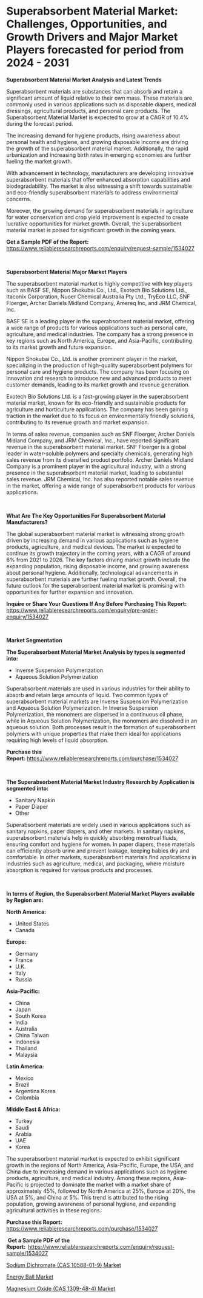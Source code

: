 <p><h1>Superabsorbent Material Market: Challenges, Opportunities, and Growth Drivers and Major Market Players forecasted for period from 2024 - 2031</h1></p><p><strong>Superabsorbent Material Market Analysis and Latest Trends</strong></p>
<p><p>Superabsorbent materials are substances that can absorb and retain a significant amount of liquid relative to their own mass. These materials are commonly used in various applications such as disposable diapers, medical dressings, agricultural products, and personal care products. The Superabsorbent Material Market is expected to grow at a CAGR of 10.4% during the forecast period.</p><p>The increasing demand for hygiene products, rising awareness about personal health and hygiene, and growing disposable income are driving the growth of the superabsorbent material market. Additionally, the rapid urbanization and increasing birth rates in emerging economies are further fueling the market growth.</p><p>With advancement in technology, manufacturers are developing innovative superabsorbent materials that offer enhanced absorption capabilities and biodegradability. The market is also witnessing a shift towards sustainable and eco-friendly superabsorbent materials to address environmental concerns.</p><p>Moreover, the growing demand for superabsorbent materials in agriculture for water conservation and crop yield improvement is expected to create lucrative opportunities for market growth. Overall, the superabsorbent material market is poised for significant growth in the coming years.</p></p>
<p><strong>Get a Sample PDF of the Report:&nbsp;</strong> <a href="https://www.reliableresearchreports.com/enquiry/request-sample/1534027">https://www.reliableresearchreports.com/enquiry/request-sample/1534027</a></p>
<p>&nbsp;</p>
<p><strong>Superabsorbent Material Major Market Players</strong></p>
<p><p>The superabsorbent material market is highly competitive with key players such as BASF SE, Nippon Shokubai Co., Ltd., Exotech Bio Solutions Ltd., Itaconix Corporation, Nuoer Chemical Australia Pty Ltd., TryEco LLC, SNF Floerger, Archer Daniels Midland Company, Amereq Inc, and JRM Chemical, Inc.</p><p>BASF SE is a leading player in the superabsorbent material market, offering a wide range of products for various applications such as personal care, agriculture, and medical industries. The company has a strong presence in key regions such as North America, Europe, and Asia-Pacific, contributing to its market growth and future expansion.</p><p>Nippon Shokubai Co., Ltd. is another prominent player in the market, specializing in the production of high-quality superabsorbent polymers for personal care and hygiene products. The company has been focusing on innovation and research to introduce new and advanced products to meet customer demands, leading to its market growth and revenue generation.</p><p>Exotech Bio Solutions Ltd. is a fast-growing player in the superabsorbent material market, known for its eco-friendly and sustainable products for agriculture and horticulture applications. The company has been gaining traction in the market due to its focus on environmentally friendly solutions, contributing to its revenue growth and market expansion.</p><p>In terms of sales revenue, companies such as SNF Floerger, Archer Daniels Midland Company, and JRM Chemical, Inc., have reported significant revenue in the superabsorbent material market. SNF Floerger is a global leader in water-soluble polymers and specialty chemicals, generating high sales revenue from its diversified product portfolio. Archer Daniels Midland Company is a prominent player in the agricultural industry, with a strong presence in the superabsorbent material market, leading to substantial sales revenue. JRM Chemical, Inc. has also reported notable sales revenue in the market, offering a wide range of superabsorbent products for various applications.</p></p>
<p>&nbsp;</p>
<p><strong>What Are The Key Opportunities For Superabsorbent Material Manufacturers?</strong></p>
<p><p>The global superabsorbent material market is witnessing strong growth driven by increasing demand in various applications such as hygiene products, agriculture, and medical devices. The market is expected to continue its growth trajectory in the coming years, with a CAGR of around 6% from 2021 to 2026. The key factors driving market growth include the expanding population, rising disposable income, and growing awareness about personal hygiene. Additionally, technological advancements in superabsorbent materials are further fueling market growth. Overall, the future outlook for the superabsorbent material market is promising with opportunities for further expansion and innovation.</p></p>
<p><strong>Inquire or Share Your Questions If Any Before Purchasing This Report:</strong> <a href="https://www.reliableresearchreports.com/enquiry/pre-order-enquiry/1534027">https://www.reliableresearchreports.com/enquiry/pre-order-enquiry/1534027</a></p>
<p>&nbsp;</p>
<p><strong>Market Segmentation</strong></p>
<p><strong>The Superabsorbent Material Market Analysis by types is segmented into:</strong></p>
<p><ul><li>Inverse Suspension Polymerization</li><li>Aqueous Solution Polymerization</li></ul></p>
<p><p>Superabsorbent materials are used in various industries for their ability to absorb and retain large amounts of liquid. Two common types of superabsorbent material markets are Inverse Suspension Polymerization and Aqueous Solution Polymerization. In Inverse Suspension Polymerization, the monomers are dispersed in a continuous oil phase, while in Aqueous Solution Polymerization, the monomers are dissolved in an aqueous solution. Both processes result in the formation of superabsorbent polymers with unique properties that make them ideal for applications requiring high levels of liquid absorption.</p></p>
<p><strong>Purchase this Report:&nbsp;</strong><a href="https://www.reliableresearchreports.com/purchase/1534027">https://www.reliableresearchreports.com/purchase/1534027</a></p>
<p>&nbsp;</p>
<p><strong>The Superabsorbent Material Market Industry Research by Application is segmented into:</strong></p>
<p><ul><li>Sanitary Napkin</li><li>Paper Diaper</li><li>Other</li></ul></p>
<p><p>Superabsorbent materials are widely used in various applications such as sanitary napkins, paper diapers, and other markets. In sanitary napkins, superabsorbent materials help in quickly absorbing menstrual fluids, ensuring comfort and hygiene for women. In paper diapers, these materials can efficiently absorb urine and prevent leakage, keeping babies dry and comfortable. In other markets, superabsorbent materials find applications in industries such as agriculture, medical, and packaging, where moisture absorption is required for various products and processes.</p></p>
<p>&nbsp;</p>
<p><strong>In terms of Region, the Superabsorbent Material Market Players available by Region are:</strong></p>
<p>
    <p> <strong> North America: </strong>
        <ul>
            <li>United States</li>
            <li>Canada</li>
        </ul>
        </p> 
    <p> <strong> Europe: </strong>
        <ul>
            <li>Germany</li>
            <li>France</li>
            <li>U.K.</li>
            <li>Italy</li>
            <li>Russia</li>
        </ul>
        </p> 
    <p> <strong> Asia-Pacific: </strong>
        <ul>
            <li>China</li>
            <li>Japan</li>
            <li>South Korea</li>
            <li>India</li>
            <li>Australia</li>
            <li>China Taiwan</li>
            <li>Indonesia</li>
            <li>Thailand</li>
            <li>Malaysia</li>
        </ul>
        </p> 
    <p> <strong> Latin America: </strong>
        <ul>
            <li>Mexico</li>
            <li>Brazil</li>
            <li>Argentina Korea</li>
            <li>Colombia</li>
        </ul>
        </p> 
    <p> <strong> Middle East & Africa: </strong>
        <ul>
            <li>Turkey</li>
            <li>Saudi</li>
            <li>Arabia</li>
            <li>UAE</li>
            <li>Korea</li>
        </ul>
    </p>
    </p>
<p><p>The superabsorbent material market is expected to exhibit significant growth in the regions of North America, Asia-Pacific, Europe, the USA, and China due to increasing demand in various applications such as hygiene products, agriculture, and medical industry. Among these regions, Asia-Pacific is projected to dominate the market with a market share of approximately 45%, followed by North America at 25%, Europe at 20%, the USA at 5%, and China at 5%. This trend is attributed to the rising population, growing awareness of personal hygiene, and expanding agricultural activities in these regions.</p></p>
<p><strong>Purchase this Report: </strong><a href="https://www.reliableresearchreports.com/purchase/1534027">https://www.reliableresearchreports.com/purchase/1534027</a></p>
<p>&nbsp;<strong>Get a Sample PDF of the Report:&nbsp;&nbsp;</strong><a href="https://www.reliableresearchreports.com/enquiry/request-sample/1534027">https://www.reliableresearchreports.com/enquiry/request-sample/1534027</a></p>
<p><strong></strong></p>
<p><p><a href="https://view.publitas.com/reportprime-1/global-sodium-dichromate-cas-10588-01-9-market-by-types-applications-and-major-players-with-regional-growth-rate-analysis-and-development-situation-from-2023-to-2030/">Sodium Dichromate (CAS 10588-01-9) Market</a></p><p><a href="https://view.publitas.com/reportprime-1/energy-ball-market-size-market-trends-and-growth-outlook-forecasted-for-period-from-2024-to-2031/">Energy Ball Market</a></p><p><a href="https://view.publitas.com/reportprime-1/magnesium-oxide-cas-1309-48-4-market-furnish-information-about-market-size-market-share-market-dynamics-and-projections-spanning-from-2023-to-2030/">Magnesium Oxide (CAS 1309-48-4) Market</a></p></p>